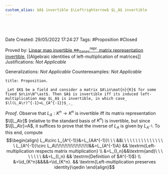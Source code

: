 ```yaml
---
custom_alias: $A$ invertible $\Leftrightarrow$ $L_A$ invertible
---
```


<br />
<br />

Date Created: 29/05/2022 17:24:27
Tags: #Proposition #Closed

Proved by: [Linear map invertible $\Leftrightarrow^\textrm{repr.}_\textrm{bases}$ matrix representation invertible](Linear%20map%20invertible%20repr%20under%20basis%20matrix%20representation%20invertible.md), [[Algebraic identities of left-multiplication of matrices]]
Justifications: _Not Applicable_

Generalizations: _Not Applicable_
Counterexamples: _Not Applicable_

``` ad-Proposition
title: Proposition.

_Let $K$ be a field and consider a matrix $A\in\mat{n}{K}$ for some fixed $n\in\N^\ast$. Then $A$ is invertible iff its induced left-multiplication map $L_A$ is invertible, in which case_ $\l(L_A\r)^{-1}=L_{A^{-1}}$_._

```

_Proof_. Observe that $L_A:K^n\to K^n$ is invertible iff its matrix representation $\l[L_A\r]$ (relative to the standard basis of $K^n$) is invertible, but since $\l[L_A\r]=A$, it suffices to prove that the inverse of $L_A$ is given by $L_{A^{-1}}$. To this end, compute
$$\begin{align}
    L_A\circ L_{A^{-1}}&=L_{AA^{-1}}\ \ \ &&\ \ \ \ \ \ \ \ \ \ \ \ \ \ \ \ L_{A^{-1}}\circ L_A\!\!\!\!\!\!\!\!\!\!\!\!&&=L_{A^{-1}A} && \textrm{Left-multiplication respects matrix multiplication} \\
    &=L_{I_n}&&\textrm{and}\ \ \ \ \ \ \ \ &&=L_{I_n} && \textrm{Definition of $A^{-1}$} \\
    &=\id_{K^n}&&&&=\id_{K^n}. && \textrm{Left-multiplication preserves identity}\qedin
\end{align}$$

